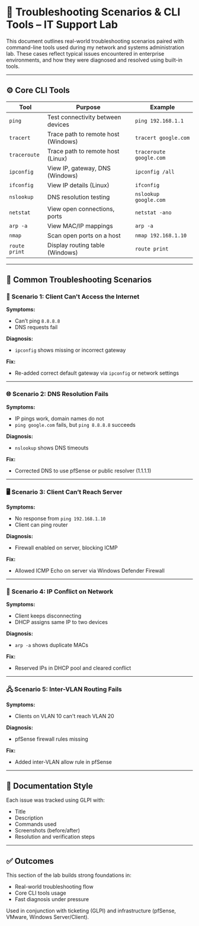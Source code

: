 
# 🧰 Troubleshooting Scenarios & CLI Tools – IT Support Lab

This document outlines real-world troubleshooting scenarios paired with command-line tools used during my network and systems administration lab. These cases reflect typical issues encountered in enterprise environments, and how they were diagnosed and resolved using built-in tools.

---

## ⚙️ Core CLI Tools

| Tool         | Purpose                                      | Example                         |
|--------------|----------------------------------------------|----------------------------------|
| `ping`       | Test connectivity between devices            | `ping 192.168.1.1`               |
| `tracert`    | Trace path to remote host (Windows)          | `tracert google.com`            |
| `traceroute` | Trace path to remote host (Linux)            | `traceroute google.com`         |
| `ipconfig`   | View IP, gateway, DNS (Windows)              | `ipconfig /all`                 |
| `ifconfig`   | View IP details (Linux)                      | `ifconfig`                      |
| `nslookup`   | DNS resolution testing                       | `nslookup google.com`           |
| `netstat`    | View open connections, ports                 | `netstat -ano`                  |
| `arp -a`     | View MAC/IP mappings                         | `arp -a`                        |
| `nmap`       | Scan open ports on a host                    | `nmap 192.168.1.10`             |
| `route print`| Display routing table (Windows)              | `route print`                   |

---

## 🧪 Common Troubleshooting Scenarios

### 🔌 Scenario 1: Client Can't Access the Internet

**Symptoms:**
- Can’t ping `8.8.8.8`
- DNS requests fail

**Diagnosis:**
- `ipconfig` shows missing or incorrect gateway

**Fix:**
- Re-added correct default gateway via `ipconfig` or network settings

---

### 🌐 Scenario 2: DNS Resolution Fails

**Symptoms:**
- IP pings work, domain names do not
- `ping google.com` fails, but `ping 8.8.8.8` succeeds

**Diagnosis:**
- `nslookup` shows DNS timeouts

**Fix:**
- Corrected DNS to use pfSense or public resolver (1.1.1.1)

---

### 🖥️ Scenario 3: Client Can’t Reach Server

**Symptoms:**
- No response from `ping 192.168.1.10`
- Client can ping router

**Diagnosis:**
- Firewall enabled on server, blocking ICMP

**Fix:**
- Allowed ICMP Echo on server via Windows Defender Firewall

---

### 🔁 Scenario 4: IP Conflict on Network

**Symptoms:**
- Client keeps disconnecting
- DHCP assigns same IP to two devices

**Diagnosis:**
- `arp -a` shows duplicate MACs

**Fix:**
- Reserved IPs in DHCP pool and cleared conflict

---

### 🖧 Scenario 5: Inter-VLAN Routing Fails

**Symptoms:**
- Clients on VLAN 10 can't reach VLAN 20

**Diagnosis:**
- pfSense firewall rules missing

**Fix:**
- Added inter-VLAN allow rule in pfSense

---

## 📌 Documentation Style

Each issue was tracked using GLPI with:
- Title
- Description
- Commands used
- Screenshots (before/after)
- Resolution and verification steps

---

## ✅ Outcomes

This section of the lab builds strong foundations in:
- Real-world troubleshooting flow
- Core CLI tools usage
- Fast diagnosis under pressure

Used in conjunction with ticketing (GLPI) and infrastructure (pfSense, VMware, Windows Server/Client).


